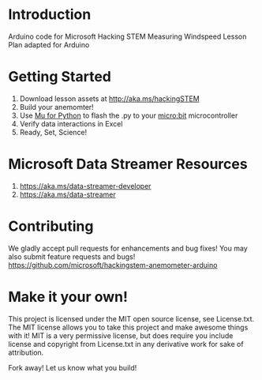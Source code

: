 # Introduction
Arduino code for Microsoft Hacking STEM Measuring Windspeed Lesson Plan adapted for Arduino

# Getting Started
1. Download lesson assets at http://aka.ms/hackingSTEM
1. Build your anemomter!
1. Use [Mu for Python](https://codewith.mu/) to flash the .py to your  [micro:bit](https://www.microbit.org/) microcontroller
1. Verify data interactions in Excel
1. Ready, Set, Science!

# Microsoft Data Streamer Resources
1. https://aka.ms/data-streamer-developer
1. https://aka.ms/data-streamer

# Contributing
We gladly accept pull requests for enhancements and bug fixes! You may also submit feature requests and bugs!
https://github.com/microsoft/hackingstem-anemometer-arduino

# Make it your own!
This project is licensed under the MIT open source license, see License.txt. The MIT license allows you to take this project and make awesome things with it! MIT is a very permissive license, but does require you include license and copyright from License.txt in any derivative work for sake of attribution.

Fork away! Let us know what you build!